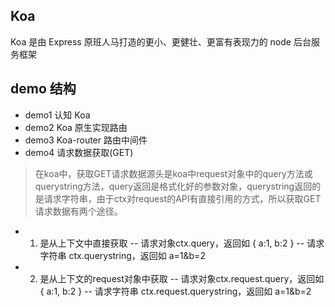 ## Koa 
Koa 是由 Express 原班人马打造的更小、更健壮、更富有表现力的 node 后台服务框架

## demo 结构
  - demo1 认知 Koa
  - demo2 Koa 原生实现路由
  - demo3 Koa-router 路由中间件
  - demo4 请求数据获取(GET)
  > 在koa中，获取GET请求数据源头是koa中request对象中的query方法或querystring方法，query返回是格式化好的参数对象，querystring返回的是请求字符串，由于ctx对request的API有直接引用的方式，所以获取GET请求数据有两个途径。
  - 1. 是从上下文中直接获取
    -- 请求对象ctx.query，返回如 { a:1, b:2 }
    -- 请求字符串 ctx.querystring，返回如 a=1&b=2
  - 2. 是从上下文的request对象中获取
    -- 请求对象ctx.request.query，返回如 { a:1, b:2 }
    -- 请求字符串 ctx.request.querystring，返回如 a=1&b=2

  
  